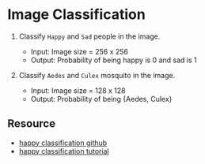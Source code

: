 # Image Classification

1. Classify `Happy` and `Sad` people in the image.  
    - Input: Image size = 256 x 256  
    - Output: Probability of being happy is 0 and sad is 1


2. Classify `Aedes` and `Culex` mosquito in the image.  
    - Input: Image size = 128 x 128  
    - Output: Probability of being {Aedes, Culex}

## Resource

- [happy classification github](https://github.com/nicknochnack/ImageClassification)
- [happy classification tutorial](https://youtu.be/jztwpsIzEGc)